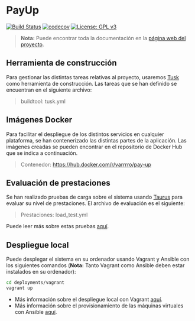 # PayUp

[![Build Status](https://travis-ci.com/Varrrro/pay-up.svg?branch=master)](https://travis-ci.com/Varrrro/pay-up)
[![codecov](https://codecov.io/gh/Varrrro/pay-up/branch/master/graph/badge.svg)](https://codecov.io/gh/Varrrro/pay-up)
[![License: GPL v3](https://img.shields.io/badge/License-GPLv3-blue.svg)](https://www.gnu.org/licenses/gpl-3.0)

> **Nota:** Puede encontrar toda la documentación en la [página web del proyecto](https://varrrro.github.io/pay-up/).

## Herramienta de construcción

Para gestionar las distintas tareas relativas al proyecto, usaremos [Tusk](https://github.com/rliebz/tusk) como herramienta de construcción. Las tareas que se han definido se encuentran en el siguiente archivo:

> buildtool: tusk.yml

## Imágenes Docker

Para facilitar el despliegue de los distintos servicios en cualquier plataforma, se han contenerizado las distintas partes de la aplicación. Las imágenes creadas se pueden encontrar en el repositorio de Docker Hub que se indica a continuación.

> Contenedor: https://hub.docker.com/r/varrrro/pay-up

## Evaluación de prestaciones

Se han realizado pruebas de carga sobre el sistema usando [Taurus](https://gettaurus.org/) para evaluar su nivel de prestaciones. El archivo de evaluación es el siguiente:

> Prestaciones: load_test.yml

Puede leer más sobre estas pruebas [aquí](https://varrrro.github.io/pay-up/2020/01/19/performance-testing.html).

## Despliegue local

Puede desplegar el sistema en su ordenador usando Vagrant y Ansible con los siguientes comandos (__Nota:__ Tanto Vagrant como Ansible deben estar instalados en su ordenador):

```bash
cd deployments/vagrant
vagrant up
```

* Más información sobre el despliegue local con Vagrant [aquí](https://varrrro.github.io/pay-up/2020/01/27/local-deployment.html).
* Más información sobre el provisionamiento de las máquinas virtuales con Ansible [aquí](https://varrrro.github.io/pay-up/2020/01/27/provisioning.html).